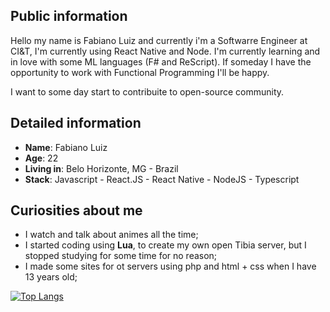 ## Public information

Hello my name is Fabiano Luiz and currently i'm a Softwarre Engineer at CI&T, I'm currently using React Native and Node.
I'm currently learning and in love with some ML languages (F# and ReScript).
If someday I have the opportunity to work with Functional Programming I'll be happy.

I want to some day start to contribuite to open-source community.

## Detailed information

- **Name**: Fabiano Luiz
- **Age**: 22
- **Living in**: Belo Horizonte, MG - Brazil
- **Stack**: Javascript - React.JS - React Native - NodeJS - Typescript

## Curiosities about me

- I watch and talk about animes all the time;
- I started coding using **Lua**, to create my own open Tibia server, but I stopped studying for some time for no reason;
- I made some sites for ot servers using php and html + css when I have 13 years old;

[![Top Langs](https://github-readme-stats.vercel.app/api/top-langs/?username=Fabianolvs&layout=compact)](https://github.com/Fabianolvs)

